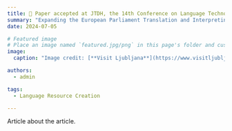 ```yaml
---
title: 🎉 Paper accepted at JTDH, the 14th Conference on Language Technologies and Digital Humanities 
summary: "Expanding the European Parliament Translation and Interpreting Corpus: A Modular Pipeline for the Construction of Complex Corpora"
date: 2024-07-05

# Featured image
# Place an image named `featured.jpg/png` in this page's folder and customize its options here.
image:
  caption: "Image credit: [**Visit Ljubljana**](https://www.visitljubljana.com/en/poi/faculty-of-electrical-engineering/)"

authors:
  - admin

tags:
  - Language Resource Creation

---
```


Article about the article.